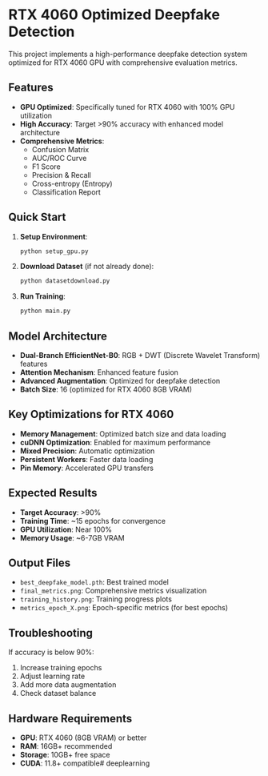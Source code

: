 # RTX 4060 Optimized Deepfake Detection

This project implements a high-performance deepfake detection system optimized for RTX 4060 GPU with comprehensive evaluation metrics.

## Features

- **GPU Optimized**: Specifically tuned for RTX 4060 with 100% GPU utilization
- **High Accuracy**: Target >90% accuracy with enhanced model architecture
- **Comprehensive Metrics**: 
  - Confusion Matrix
  - AUC/ROC Curve
  - F1 Score
  - Precision & Recall
  - Cross-entropy (Entropy)
  - Classification Report

## Quick Start

1. **Setup Environment**:
   ```bash
   python setup_gpu.py
   ```

2. **Download Dataset** (if not already done):
   ```bash
   python datasetdownload.py
   ```

3. **Run Training**:
   ```bash
   python main.py
   ```

## Model Architecture

- **Dual-Branch EfficientNet-B0**: RGB + DWT (Discrete Wavelet Transform) features
- **Attention Mechanism**: Enhanced feature fusion
- **Advanced Augmentation**: Optimized for deepfake detection
- **Batch Size**: 16 (optimized for RTX 4060 8GB VRAM)

## Key Optimizations for RTX 4060

- **Memory Management**: Optimized batch size and data loading
- **cuDNN Optimization**: Enabled for maximum performance  
- **Mixed Precision**: Automatic optimization
- **Persistent Workers**: Faster data loading
- **Pin Memory**: Accelerated GPU transfers

## Expected Results

- **Target Accuracy**: >90%
- **Training Time**: ~15 epochs for convergence
- **GPU Utilization**: Near 100%
- **Memory Usage**: ~6-7GB VRAM

## Output Files

- `best_deepfake_model.pth`: Best trained model
- `final_metrics.png`: Comprehensive metrics visualization
- `training_history.png`: Training progress plots
- `metrics_epoch_X.png`: Epoch-specific metrics (for best epochs)

## Troubleshooting

If accuracy is below 90%:
1. Increase training epochs
2. Adjust learning rate
3. Add more data augmentation
4. Check dataset balance

## Hardware Requirements

- **GPU**: RTX 4060 (8GB VRAM) or better
- **RAM**: 16GB+ recommended
- **Storage**: 10GB+ free space
- **CUDA**: 11.8+ compatible#   d e e p l e a r n i n g  
 